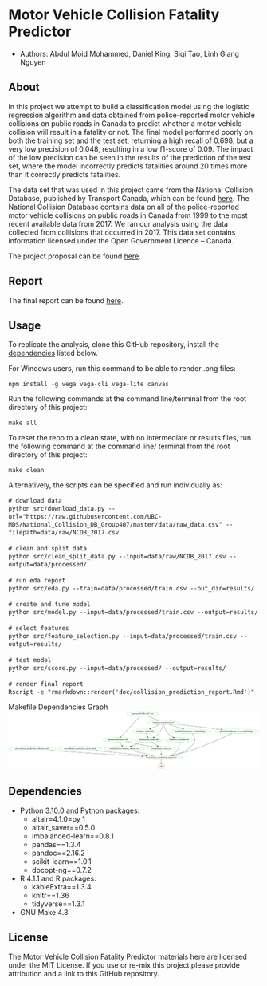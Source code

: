 # Motor Vehicle Collision Fatality Predictor

* Authors: Abdul Moid Mohammed, Daniel King, Siqi Tao, Linh Giang Nguyen

## About

In this project we attempt to build a classification model using the
logistic regression algorithm and data obtained from police-reported
motor vehicle collisions on public roads in Canada to predict whether a motor vehicle
collision will result in a fatality or not. The final model performed
poorly on both the training set and the test set, returning a high
recall of 0.698, but a very low precision of 0.048, resulting in a low
f1-score of 0.09. The impact of the low precision can be seen in the
results of the prediction of the test set, where the model incorrectly
predicts fatalities around 20 times more than it correctly predicts
fatalities.

The data set that was used in this project came from the National Collision Database, published by Transport Canada, which can be found [here](https://open.canada.ca/data/en/dataset/1eb9eba7-71d1-4b30-9fb1-30cbdab7e63a). The National Collision Database contains data on all of the police-reported motor vehicle collisions on public roads in Canada from 1999 to the most recent available data from 2017. We ran our analysis using the data collected from collisions that occurred in 2017. This data set contains information licensed under the Open Government Licence – Canada.

The project proposal can be found [here](https://github.com/UBC-MDS/Collision_Prediction/blob/main/doc/proposal.md).

## Report

The final report can be found [here](https://github.com/UBC-MDS/Collision_Prediction/blob/main/doc/collision_prediction_report.md).

## Usage

To replicate the analysis, clone this GitHub repository, install the [dependencies](#Dependencies) listed below.

For Windows users, run this command to be able to render .png files:

```
npm install -g vega vega-cli vega-lite canvas
```

Run the following commands at the command line/terminal from the root directory of this project:

```
make all
```

To reset the repo to a clean state, with no intermediate or results files, run the following command at the command line/ terminal from the root directory of this project:

```
make clean
```

Alternatively, the scripts can be specified and run individually as:

```
# download data
python src/download_data.py --url="https://raw.githubusercontent.com/UBC-MDS/National_Collision_DB_Group407/master/data/raw_data.csv" --filepath=data/raw/NCDB_2017.csv

# clean and split data
python src/clean_split_data.py --input=data/raw/NCDB_2017.csv --output=data/processed/

# run eda report
python src/eda.py --train=data/processed/train.csv --out_dir=results/

# create and tune model
python src/model.py --input=data/processed/train.csv --output=results/

# select features
python src/feature_selection.py --input=data/processed/train.csv --output=results/

# test model
python src/score.py --input=data/processed/ --output=results/

# render final report
Rscript -e "rmarkdown::render('doc/collision_prediction_report.Rmd')"
```

Makefile Dependencies Graph
![makefile_dependencies_graph](Makefile.png)

## Dependencies

* Python 3.10.0 and Python packages:
  * altair=4.1.0=py_1
  * altair_saver==0.5.0
  * imbalanced-learn==0.8.1
  * pandas==1.3.4
  * pandoc==2.16.2
  * scikit-learn==1.0.1
  * docopt-ng==0.7.2
* R 4.1.1 and R packages:
  * kableExtra==1.3.4
  * knitr==1.36
  * tidyverse==1.3.1
* GNU Make 4.3

## License

The Motor Vehicle Collision Fatality Predictor materials here are licensed under the MIT License. If you use or re-mix this project please provide attribution and a link to this GitHub repository.
